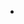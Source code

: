 -   <!--yml

分类：未分类

date: 2024-05-18 18:35:53

VIX 为什么还低于 20？

# VIX 和更多：VIX 的大问题

> 来源：[`vixandmore.blogspot.com/2008/05/big-question-for-vix.html#0001-01-01`](http://vixandmore.blogspot.com/2008/05/big-question-for-vix.html#0001-01-01)

![](img/1b48168ef980f8fe42b0bc718215a949.png)在我写下这些话时，市场上有许多重要的问题正在激烈辩论中。 这些问题包括：

+   我们正处于衰退中吗？

+   原油价格很快会突破 150 吗？

+   房地产市场何时才能触底？

+   指数能突破他们的[200 天 SMA](http://vixandmore.blogspot.com/search/label/200%20day%20SMA)吗？

+   亚当（来自[每日期权报告](http://adamsoptions.blogspot.com/)）也给 VIX 观察者提供了一些很好的建议。“从现在开始，我们应该忘记那些小波动，包括我自己……[我们应该专注于寻找分歧。”

-   **理查德·费曼**学习法的灵感源于诺贝尔物理奖获得者**理查德·费曼**。

[Condor Options](http://www.condoroptions.com/)，一个我经常阅读的网站，想知道 VIX 现象是否已经[跳过鲨鱼](http://www.jumptheshark.com/index.jspa)。借助 Steven Sears 的最新文章，我的鸟朋友们评论（在[VIX 是否已经跳过鲨鱼](http://www.condoroptions.com/2008/05/21/has-the-vix-jumped-the-shark/)）说，“VIX 最近肯定得到了太多的关注，被要求扮演太多的角色 - 市场定时器，情绪指标，甚至是交易工具。”

秃鹰期权论点的核心稍后出现：

*“…越来越难找到一个每日市场评论来源，其评论不至少提到 VIX 行动，更重要的是，那些轻描淡写的评论几乎总是把它一维地称为‘恐慌指数。’”*

我一直在犹豫是否要评论秃鹰期权文章的一些具体内容，当[另一个 prominent blogger](http://adamsoptions.blogspot.com/) who bears more than a passing resemblance to [Henry Winkler](http://en.wikipedia.org/wiki/Henry_Winkler) 捡起 VIX 主题并添加：

*“VIX 只是工具箱中的一个工具，一个非常不完美的工具。它是一个估计值，因此，任何时候你看到它，里面都有一船的噪音。到最后，它往往会证实你已经知道的事情。今年 1 月和 3 月，VIX 在市场被推高并在大跌的日子里达到顶峰。猜猜怎么了，情绪变得极端。”*

好的，我刚才说的那个是开玩笑的。从访问这个博客的访客数量来看，对被称为 VIX 的纳米主题的兴趣相当浓厚（比一年前多了大约五倍）。

秃鹰期权和亚当确实提出了一些很好的观点。关于 VIX 是否已经过气的更大问题，我的答案是，当我 17 个月前开始一个关于 VIX 的博客，其俏皮的副标题为“Your One Stop VIX-Centric View of the Universe…”时，水上滑板已经从鱼背上滑过。

关于“恐惧指数”的标签、背离分析以及 VIX 的其他几个具体问题，我将在以后更详细地讨论这些问题。
